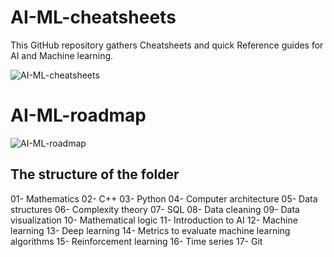 # AI-ML-cheatsheets

This GitHub repository gathers Cheatsheets and quick Reference guides for AI and Machine learning.

![AI-ML-cheatsheets](https://github.com/SamBelkacem/AI-ML-cheatsheets/blob/main/AI-ML-cheatsheets.png)

# AI-ML-roadmap

![AI-ML-roadmap](https://github.com/SamBelkacem/AI-ML-cheatsheets/blob/main/AI%20roadmap.png)

## The structure of the folder

01- Mathematics
02- C++
03- Python
04- Computer architecture
05- Data structures
06- Complexity theory
07- SQL
08- Data cleaning
09- Data visualization
10- Mathematical logic
11- Introduction to AI
12- Machine learning
13- Deep learning
14- Metrics to evaluate machine learning algorithms
15- Reinforcement learning
16- Time series
17- Git

